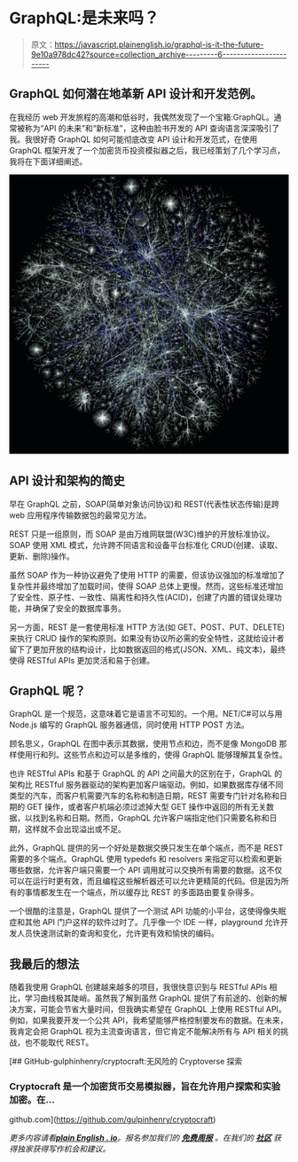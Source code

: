 # GraphQL:是未来吗？

> 原文：<https://javascript.plainenglish.io/graphql-is-it-the-future-9e10a978dc42?source=collection_archive---------6----------------------->

## GraphQL 如何潜在地革新 API 设计和开发范例。

在我经历 web 开发旅程的高潮和低谷时，我偶然发现了一个宝箱:GraphQL。通常被称为“API 的未来”和“新标准”，这种由脸书开发的 API 查询语言深深吸引了我。我很好奇 GraphQL 如何可能彻底改变 API 设计和开发范式，在使用 GraphQL 框架开发了一个加密货币投资模拟器之后，我已经策划了几个学习点，我将在下面详细阐述。

![](img/b792844b69a1c5d3541699f1b3ca585a.png)

## **API 设计和架构的简史**

早在 GraphQL 之前，SOAP(简单对象访问协议)和 REST(代表性状态传输)是跨 web 应用程序传输数据包的最常见方法。

REST 只是一组原则，而 SOAP 是由万维网联盟(W3C)维护的开放标准协议。SOAP 使用 XML 模式，允许跨不同语言和设备平台标准化 CRUD(创建、读取、更新、删除)操作。

虽然 SOAP 作为一种协议避免了使用 HTTP 的需要，但该协议强加的标准增加了复杂性并最终增加了加载时间，使得 SOAP 总体上更慢。然而，这些标准还增加了安全性、原子性、一致性、隔离性和持久性(ACID)，创建了内置的错误处理功能，并确保了安全的数据库事务。

另一方面，REST 是一套使用标准 HTTP 方法(如 GET、POST、PUT、DELETE)来执行 CRUD 操作的架构原则。如果没有协议所必需的安全特性，这就给设计者留下了更加开放的结构设计，比如数据返回的格式(JSON、XML、纯文本)，最终使得 RESTful APIs 更加灵活和易于创建。

## GraphQL 呢？

GraphQL 是一个规范，这意味着它是语言不可知的。一个用。NET/C#可以与用 Node.js 编写的 GraphQL 服务器通信，同时使用 HTTP POST 方法。

顾名思义，GraphQL 在图中表示其数据，使用节点和边，而不是像 MongoDB 那样使用行和列。这些节点和边可以是多维的，使得 GraphQL 能够理解其复杂性。

也许 RESTful APIs 和基于 GraphQL 的 API 之间最大的区别在于，GraphQL 的架构比 RESTful 服务器驱动的架构更加客户端驱动。例如，如果数据库存储不同类型的汽车，而客户机需要汽车的名称和制造日期，REST 需要专门针对名称和日期的 GET 操作，或者客户机端必须过滤掉大型 GET 操作中返回的所有无关数据，以找到名称和日期。然而，GraphQL 允许客户端指定他们只需要名称和日期，这样就不会出现溢出或不足。

此外，GraphQL 提供的另一个好处是数据交换只发生在单个端点，而不是 REST 需要的多个端点。GraphQL 使用 typedefs 和 resolvers 来指定可以检索和更新哪些数据，允许客户端只需要一个 API 调用就可以交换所有需要的数据。这不仅可以在运行时更有效，而且编程这些解析器还可以允许更精简的代码。但是因为所有的事情都发生在一个端点，所以缓存比 REST 的多面路由要复杂得多。

一个很酷的注意是，GraphQL 提供了一个测试 API 功能的小平台，这使得像失眠症和其他 API 门户这样的软件过时了。几乎像一个 IDE 一样，playground 允许开发人员快速测试新的查询和变化，允许更有效和愉快的编码。

## 我最后的想法

随着我使用 GraphQL 创建越来越多的项目，我很快意识到与 RESTful APIs 相比，学习曲线极其陡峭。虽然我了解到虽然 GraphQL 提供了有前途的、创新的解决方案，可能会节省大量时间，但我确实希望在 GraphQL 上使用 RESTful API。例如，如果我要开发一个公共 API，我希望能够严格控制要发布的数据。在未来，我肯定会把 GraphQL 视为主流查询语言，但它肯定不能解决所有与 API 相关的挑战，也不能取代 REST。

[](https://github.com/gulpinhenry/cryptocraft) [## GitHub-gulphinhenry/cryptocraft:无风险的 Cryptoverse 探索

### Cryptocraft 是一个加密货币交易模拟器，旨在允许用户探索和实验加密。在…

github.com](https://github.com/gulpinhenry/cryptocraft) 

*更多内容请看*[***plain English . io***](http://plainenglish.io/)*。报名参加我们的* [***免费周报***](http://newsletter.plainenglish.io/) *。在我们的* [***社区***](https://discord.gg/GtDtUAvyhW) *获得独家获得写作机会和建议。*